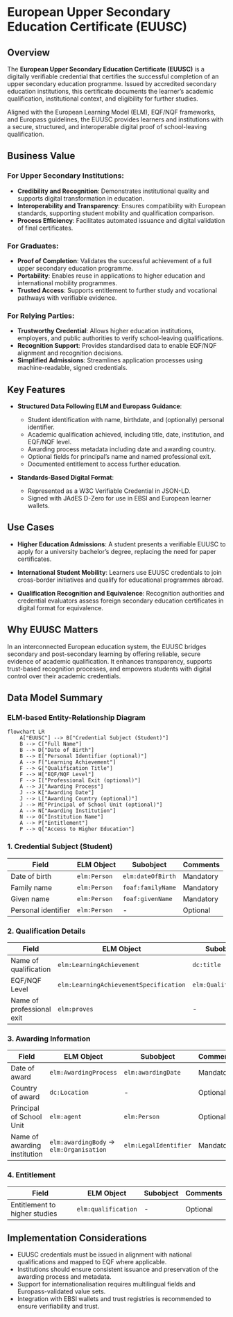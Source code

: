 # European Upper Secondary Education Certificate (EUUSC)

## Overview

The **European Upper Secondary Education Certificate (EUUSC)** is a digitally verifiable credential that certifies the successful completion of an upper secondary education programme. Issued by accredited secondary education institutions, this certificate documents the learner’s academic qualification, institutional context, and eligibility for further studies.

Aligned with the European Learning Model (ELM), EQF/NQF frameworks, and Europass guidelines, the EUUSC provides learners and institutions with a secure, structured, and interoperable digital proof of school-leaving qualification.

## Business Value

### For Upper Secondary Institutions:

* **Credibility and Recognition**: Demonstrates institutional quality and supports digital transformation in education.
* **Interoperability and Transparency**: Ensures compatibility with European standards, supporting student mobility and qualification comparison.
* **Process Efficiency**: Facilitates automated issuance and digital validation of final certificates.

### For Graduates:

* **Proof of Completion**: Validates the successful achievement of a full upper secondary education programme.
* **Portability**: Enables reuse in applications to higher education and international mobility programmes.
* **Trusted Access**: Supports entitlement to further study and vocational pathways with verifiable evidence.

### For Relying Parties:

* **Trustworthy Credential**: Allows higher education institutions, employers, and public authorities to verify school-leaving qualifications.
* **Recognition Support**: Provides standardised data to enable EQF/NQF alignment and recognition decisions.
* **Simplified Admissions**: Streamlines application processes using machine-readable, signed credentials.

## Key Features

* **Structured Data Following ELM and Europass Guidance**:

  * Student identification with name, birthdate, and (optionally) personal identifier.
  * Academic qualification achieved, including title, date, institution, and EQF/NQF level.
  * Awarding process metadata including date and awarding country.
  * Optional fields for principal’s name and named professional exit.
  * Documented entitlement to access further education.

* **Standards-Based Digital Format**:

  * Represented as a W3C Verifiable Credential in JSON-LD.
  * Signed with JAdES D-Zero for use in EBSI and European learner wallets.

## Use Cases

* **Higher Education Admissions**:
  A student presents a verifiable EUUSC to apply for a university bachelor’s degree, replacing the need for paper certificates.

* **International Student Mobility**:
  Learners use EUUSC credentials to join cross-border initiatives and qualify for educational programmes abroad.

* **Qualification Recognition and Equivalence**:
  Recognition authorities and credential evaluators assess foreign secondary education certificates in digital format for equivalence.

## Why EUUSC Matters

In an interconnected European education system, the EUUSC bridges secondary and post-secondary learning by offering reliable, secure evidence of academic qualification. It enhances transparency, supports trust-based recognition processes, and empowers students with digital control over their academic credentials.


## Data Model Summary

### ELM-based Entity-Relationship Diagram

```mermaid
flowchart LR
    A["EUUSC"] --> B["Credential Subject (Student)"]
    B --> C["Full Name"]
    B --> D["Date of Birth"]
    B --> E["Personal Identifier (optional)"]
    A --> F["Learning Achievement"]
    F --> G["Qualification Title"]
    F --> H["EQF/NQF Level"]
    F --> I["Professional Exit (optional)"]
    A --> J["Awarding Process"]
    J --> K["Awarding Date"]
    J --> L["Awarding Country (optional)"]
    J --> M["Principal of School Unit (optional)"]
    A --> N["Awarding Institution"]
    N --> O["Institution Name"]
    A --> P["Entitlement"]
    P --> Q["Access to Higher Education"]
```


### 1. Credential Subject (Student)

| Field               | ELM Object   | Subobject         | Comments  |
| ------------------- | ------------ | ----------------- | --------- |
| Date of birth       | `elm:Person` | `elm:dateOfBirth` | Mandatory |
| Family name         | `elm:Person` | `foaf:familyName` | Mandatory |
| Given name          | `elm:Person` | `foaf:givenName`  | Mandatory |
| Personal identifier | `elm:Person` | -                 | Optional  |

### 2. Qualification Details

| Field                     | ELM Object                             | Subobject           | Comments  |
| ------------------------- | -------------------------------------- | ------------------- | --------- |
| Name of qualification     | `elm:LearningAchievement`              | `dc:title`          | Mandatory |
| EQF/NQF Level             | `elm:LearningAchievementSpecification` | `elm:Qualification` | Mandatory |
| Name of professional exit | `elm:proves`                           | -                   | Optional  |

### 3. Awarding Information

| Field                        | ELM Object                              | Subobject             | Comments  |
| ---------------------------- | --------------------------------------- | --------------------- | --------- |
| Date of award                | `elm:AwardingProcess`                   | `elm:awardingDate`    | Mandatory |
| Country of award             | `dc:Location`                           | -                     | Optional  |
| Principal of School Unit     | `elm:agent`                             | `elm:Person`          | Optional  |
| Name of awarding institution | `elm:awardingBody` → `elm:Organisation` | `elm:LegalIdentifier` | Mandatory |

### 4. Entitlement

| Field                         | ELM Object          | Subobject | Comments |
| ----------------------------- | ------------------- | --------- | -------- |
| Entitlement to higher studies | `elm:qualification` | -         | Optional |

## Implementation Considerations

* EUUSC credentials must be issued in alignment with national qualifications and mapped to EQF where applicable.
* Institutions should ensure consistent issuance and preservation of the awarding process and metadata.
* Support for internationalisation requires multilingual fields and Europass-validated value sets.
* Integration with EBSI wallets and trust registries is recommended to ensure verifiability and trust.
